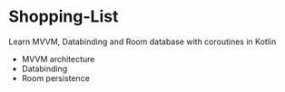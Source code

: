 # Shopping-List
Learn MVVM, Databinding and Room database with coroutines in Kotlin 

- MVVM architecture 
- Databinding
- Room persistence
